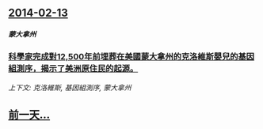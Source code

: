 ## [2014-02-13](/news/2014/02/13/index.md)

##### 蒙大拿州
### [科學家完成對12,500年前埋葬在美國蒙大拿州的克洛維斯嬰兒的基因組測序，揭示了美洲原住民的起源。 ](/news/2014/02/13/科學家完成對12500年前埋葬在美國蒙大拿州的克洛維斯嬰兒的基因組測序-揭示了美洲原住民的起源.md)
_上下文: 克洛維斯, 基因組測序, 蒙大拿州_

## [前一天...](/news/2014/02/12/index.md)

